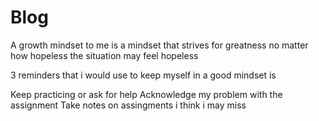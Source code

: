 # Blog
<p> A growth mindset to me is a mindset that strives for greatness no matter how hopeless the situation may feel hopeless</p>

3 reminders that i would use to keep myself in a good mindset is

Keep practicing or ask for help
Acknowledge my problem with the assignment
Take notes on assingments i think i may miss
